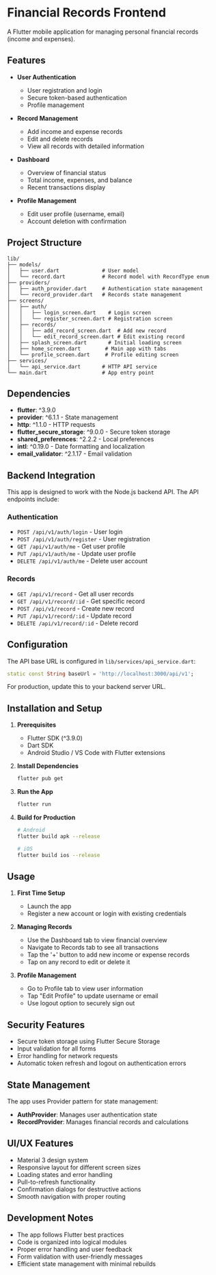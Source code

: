 # Financial Records Frontend

A Flutter mobile application for managing personal financial records (income and expenses).

## Features

- **User Authentication**
  - User registration and login
  - Secure token-based authentication
  - Profile management

- **Record Management**
  - Add income and expense records
  - Edit and delete records
  - View all records with detailed information

- **Dashboard**
  - Overview of financial status
  - Total income, expenses, and balance
  - Recent transactions display

- **Profile Management**
  - Edit user profile (username, email)
  - Account deletion with confirmation

## Project Structure

```
lib/
├── models/
│   ├── user.dart              # User model
│   └── record.dart            # Record model with RecordType enum
├── providers/
│   ├── auth_provider.dart     # Authentication state management
│   └── record_provider.dart   # Records state management
├── screens/
│   ├── auth/
│   │   ├── login_screen.dart    # Login screen
│   │   └── register_screen.dart # Registration screen
│   ├── records/
│   │   ├── add_record_screen.dart  # Add new record
│   │   └── edit_record_screen.dart # Edit existing record
│   ├── splash_screen.dart       # Initial loading screen
│   ├── home_screen.dart        # Main app with tabs
│   └── profile_screen.dart     # Profile editing screen
├── services/
│   └── api_service.dart       # HTTP API service
└── main.dart                  # App entry point
```

## Dependencies

- **flutter**: ^3.9.0
- **provider**: ^6.1.1 - State management
- **http**: ^1.1.0 - HTTP requests
- **flutter_secure_storage**: ^9.0.0 - Secure token storage
- **shared_preferences**: ^2.2.2 - Local preferences
- **intl**: ^0.19.0 - Date formatting and localization
- **email_validator**: ^2.1.17 - Email validation

## Backend Integration

This app is designed to work with the Node.js backend API. The API endpoints include:

### Authentication
- `POST /api/v1/auth/login` - User login
- `POST /api/v1/auth/register` - User registration
- `GET /api/v1/auth/me` - Get user profile
- `PUT /api/v1/auth/me` - Update user profile
- `DELETE /api/v1/auth/me` - Delete user account

### Records
- `GET /api/v1/record` - Get all user records
- `GET /api/v1/record/:id` - Get specific record
- `POST /api/v1/record` - Create new record
- `PUT /api/v1/record/:id` - Update record
- `DELETE /api/v1/record/:id` - Delete record

## Configuration

The API base URL is configured in `lib/services/api_service.dart`:
```dart
static const String baseUrl = 'http://localhost:3000/api/v1';
```

For production, update this to your backend server URL.

## Installation and Setup

1. **Prerequisites**
   - Flutter SDK (^3.9.0)
   - Dart SDK
   - Android Studio / VS Code with Flutter extensions

2. **Install Dependencies**
   ```bash
   flutter pub get
   ```

3. **Run the App**
   ```bash
   flutter run
   ```

4. **Build for Production**
   ```bash
   # Android
   flutter build apk --release
   
   # iOS
   flutter build ios --release
   ```

## Usage

1. **First Time Setup**
   - Launch the app
   - Register a new account or login with existing credentials

2. **Managing Records**
   - Use the Dashboard tab to view financial overview
   - Navigate to Records tab to see all transactions
   - Tap the '+' button to add new income or expense records
   - Tap on any record to edit or delete it

3. **Profile Management**
   - Go to Profile tab to view user information
   - Tap "Edit Profile" to update username or email
   - Use logout option to securely sign out

## Security Features

- Secure token storage using Flutter Secure Storage
- Input validation for all forms
- Error handling for network requests
- Automatic token refresh and logout on authentication errors

## State Management

The app uses Provider pattern for state management:

- **AuthProvider**: Manages user authentication state
- **RecordProvider**: Manages financial records and calculations

## UI/UX Features

- Material 3 design system
- Responsive layout for different screen sizes
- Loading states and error handling
- Pull-to-refresh functionality
- Confirmation dialogs for destructive actions
- Smooth navigation with proper routing

## Development Notes

- The app follows Flutter best practices
- Code is organized into logical modules
- Proper error handling and user feedback
- Form validation with user-friendly messages
- Efficient state management with minimal rebuilds

